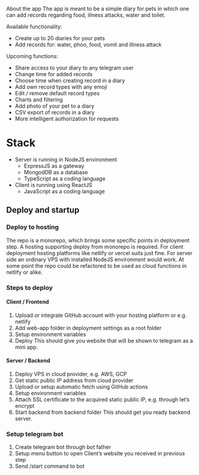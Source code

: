 About the app
The app is meant to be a simple diary for pets in which one can add records regarding food, illness attacks, water and toilet.

Available functionality:
- Create up to 20 diaries for your pets
- Add records for: water, phoo, food, vomit and illness attack

Upcoming functions:
- Share access to your diary to any telegram user
- Change time for added records
- Choose time when creating record in a diary
- Add own record types with any emoji
- Edit / remove default record types
- Charts and filtering
- Add photo of your pet to a diary
- CSV export of records in a diary
- More intelligent authorization for requests

# Stack
- Server is running in NodeJS environment
    - ExpressJS as a gateway
    - MongodDB as a database
    - TypeScript as a coding language
- Client is running using ReactJS
    - JavaScript as a coding language
## Deploy and startup
### Deploy to hosting
The repo is a monorepo, which brings some specific points in deployment step. A hosting supporting deploy from monorepo is required.
For client deployment hosting platforms like netlify or vercel suits just fine.
For server side an ordinary VPS with installed NodeJS environment would work. At some point the repo could be refactored to be used as cloud functions in netlify or alike.
### Steps to deploy
#### Client / Frontend
1. Upload or integrate GitHub account with your hosting platform or e.g. netlify
2. Add web-app folder in deployment settings as a root folder
3. Setup environment variables
4. Deploy
   This should give you website that will be shown to telegram as a mini app.
#### Server / Backend
1. Deploy VPS in cloud provider, e.g. AWS, GCP
2. Get static public IP address from cloud provider
3. Upload or setup automatic fetch using GitHub actions
4. Setup environment variables
5. Attach SSL certificate to the acquired static public IP, e.g. through let’s encrypt
6. Start backend from backend folder
   This should get you ready backend server.
### Setup telegram bot
1. Create telegram bot through bot father
2. Setup menu button to open Client’s website you received in previous step
3. Send /start command to bot